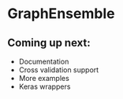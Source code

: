 # GraphEnsemble

## Coming up next:
  * Documentation
  * Cross validation support
  * More examples
  * Keras wrappers
